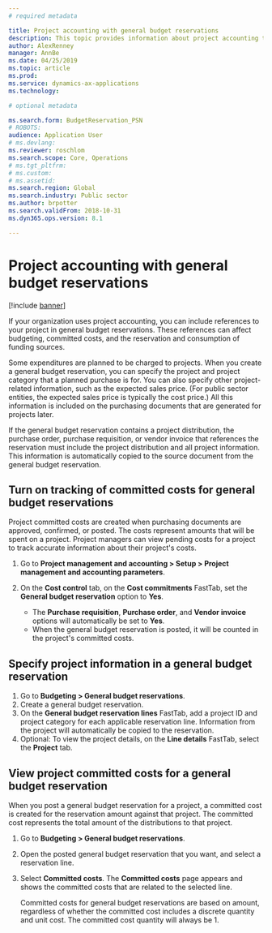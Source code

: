 ```yaml
---
# required metadata

title: Project accounting with general budget reservations
description: This topic provides information about project accounting that uses general budget reservations for Public sector.
author: AlexRenney
manager: AnnBe
ms.date: 04/25/2019
ms.topic: article
ms.prod: 
ms.service: dynamics-ax-applications
ms.technology: 

# optional metadata

ms.search.form: BudgetReservation_PSN 
# ROBOTS: 
audience: Application User
# ms.devlang: 
ms.reviewer: roschlom
ms.search.scope: Core, Operations
# ms.tgt_pltfrm: 
# ms.custom: 
# ms.assetid: 
ms.search.region: Global
ms.search.industry: Public sector
ms.author: brpotter
ms.search.validFrom: 2018-10-31
ms.dyn365.ops.version: 8.1

---
```


# Project accounting with general budget reservations

[!include [banner](../includes/banner.md)]

If your organization uses project accounting, you can include references to your project in general budget reservations. These references can affect budgeting, committed costs, and the reservation and consumption of funding sources.

Some expenditures are planned to be charged to projects. When you create a general budget reservation, you can specify the project and project category that a planned purchase is for. You can also specify other project-related information, such as the expected sales price. (For public sector entities, the expected sales price is typically the cost price.) All this information is included on the purchasing documents that are generated for projects later.

If the general budget reservation contains a project distribution, the purchase order, purchase requisition, or vendor invoice that references the reservation must include the project distribution and all project information. This information is automatically copied to the source document from the general budget reservation.

## Turn on tracking of committed costs for general budget reservations

Project committed costs are created when purchasing documents are approved, confirmed, or posted. The costs represent amounts that will be spent on a project. Project managers can view pending costs for a project to track accurate information about their project's costs.

1. Go to **Project management and accounting \> Setup \> Project management and accounting parameters**.
2. On the **Cost control** tab, on the **Cost commitments** FastTab, set the **General budget reservation** option to **Yes**.

    - The **Purchase requisition**, **Purchase order**, and **Vendor invoice** options will automatically be set to **Yes**.
    - When the general budget reservation is posted, it will be counted in the project's committed costs.

## Specify project information in a general budget reservation

1. Go to **Budgeting \> General budget reservations**.
2. Create a general budget reservation.
3. On the **General budget reservation lines** FastTab, add a project ID and project category for each applicable reservation line. Information from the project will automatically be copied to the reservation.
4. Optional: To view the project details, on the **Line details** FastTab, select the **Project** tab.

## View project committed costs for a general budget reservation

When you post a general budget reservation for a project, a committed cost is created for the reservation amount against that project. The committed cost represents the total amount of the distributions to that project.

1. Go to **Budgeting \> General budget reservations**.
2. Open the posted general budget reservation that you want, and select a reservation line.
3. Select **Committed costs**. The **Committed costs** page appears and shows the committed costs that are related to the selected line.

    Committed costs for general budget reservations are based on amount, regardless of whether the committed cost includes a discrete quantity and unit cost. The committed cost quantity will always be 1.

